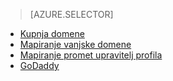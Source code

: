 > [AZURE.SELECTOR]
- [Kupnja domene](../article/app-service-web/custom-dns-web-site-buydomains-web-app.md)
- [Mapiranje vanjske domene](../article/app-service-web/web-sites-custom-domain-name.md)
- [Mapiranje promet upravitelj profila](../article/app-service-web/web-sites-traffic-manager-custom-domain-name.md)
- [GoDaddy](../article/app-service-web/web-sites-godaddy-custom-domain-name.md)